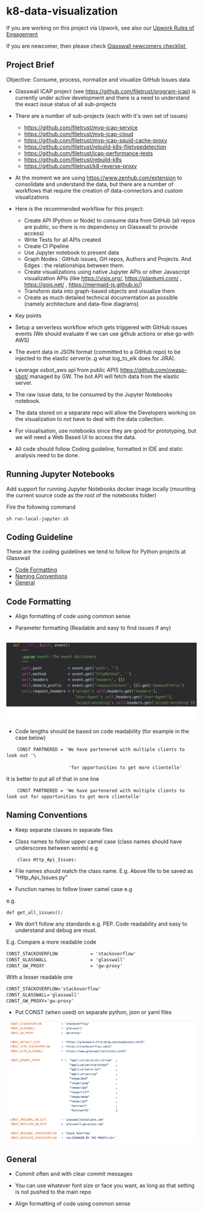 # k8-data-visualization

If you are working on this project via Upwork, see also our [Upwork Rules of Engagement](https://github.com/filetrust/Open-Source/blob/master/upwork/rules-of-engagement.md)

If you are newcomer, then please check [Glasswall newcomers checklist ](https://github.com/filetrust/Open-Source )

## Project Brief
Objective: Consume, process, normalize and visualize GitHub Issues data

* Glasswall ICAP project (see https://github.com/filetrust/program-icap) is currently under active development and there is a need to understand the exact issue status of all sub-projects

* There are a number of sub-projects (each with it's own set of issues)

  * https://github.com/filetrust/mvp-icap-service
  * https://github.com/filetrust/mvp-icap-cloud
  * https://github.com/filetrust/mvp-icap-squid-cache-proxy
  * https://github.com/filetrust/rebuild-k8s-filetypedetection
  * https://github.com/filetrust/icap-performance-tests
  * https://github.com/filetrust/rebuild-k8s
  * https://github.com/filetrust/k8-reverse-proxy

* At the moment we are using https://www.zenhub.com/extension to consolidate and understand the data, but there are a number of workflows that require the creation of data-connectors and custom visualizations

* Here is the recommended workflow for this project:
  * Create API (Python or Node) to consume data from GitHub (all repos are public, so there is no dependency on Glasswall to provide access)
  * Write Tests for all APIs created
  * Create CI Pipeline
  * Use Jupyter notebook to present data
  * Graph Nodes  : GitHub issues, GH repos, Authors and Projects.  And Edges : the relationships between them.
  * Create visualizations using native Jupyter APIs or other Javascript visualization APIs (like https://visjs.org/, https://plantuml.com/ , https://gojs.net/ , https://mermaid-js.github.io/)
  * Transform data into graph-based objects and visualize them
  * Create as much detailed technical documentation as possible (namely architecture and data-flow diagrams)

* Key points   
 * Setup a serverless workflow which gets triggered with GitHub issues events (We should evaluate if we can use github actions or else go with AWS)
 * The event data in JSON format (committed to a GitHub repo) to be injected to the elastic server(e..g what log_to_elk does for JIRA).
 * Leverage osbot_aws api from public APIS https://github.com/owasp-sbot/ managed by GW. The bot API will fetch data from the elastic server. 
 * The raw issue data, to be consumed by the Jupyter Notebooks notebook. 
 * The data stored on a separate repo will allow the Developers working on the visualization to not have to deal with the data collection.
 * For visualisation, use notebooks since they are good for prototyping, but we will need a Web Based UI to access the data.
 * All code should follow Coding guideline, formatted in IDE and static analysis need to be done.

  
## Running Jupyter Notebooks

Add support for running Jupyter Notebooks docker image locally (mounting the current source code as the root of the notebooks folder)

Fire the following command
```
sh run-local-jupyter.sh
```
## Coding Guideline

These are the coding guidelines we tend to follow for Python projects at Glasswall

- [Code Formatting](#code-format)
- [Naming Conventions](#naming-conventions)
- [General](#general)

<a id="code-format"></a>
## Code Formatting

* Align formatting of code using common sense

* Parameter formatting (Readable and easy to find issues if any)

<br><img src="./img/code_formatting.png" alt="Example Formatting" width="650"/><br>

* Code lengths should be based on code readability (for example in the case below)

```
	CONST PARTNERED = 'We have partenered with multiple clients to look out '\
    
                       'for opportunities to get more clientelle'
```

 It is better to put all of that in one line

```
	CONST PARTNERED = 'We have partenered with multiple clients to look out for opportunities to get more clientelle'
```


<a id="naming-conventions"></a>
## Naming Conventions

* Keep separate classes in separate files

* Class names to follow upper camel case (class names should have underscores between words)
e.g
```
	class Http_Api_Issues:
```

* File names should match the class name. E.g. Above file to be saved as “Http_Api_Issues.py”

* Function names to follow lower camel case e.g

e.g.
```
def get_all_issues():
```

* We don’t follow any standards e.g. PEP. Code readability and easy to understand and debug are must.

E.g. Compare a more readable code

```
CONST_STACKOVERFLOW            = 'stackoverflow'
CONST_GLASSWALL                = 'glasswall'
CONST_GW_PROXY                 = 'gw-proxy'
```

With a lesser readable one

```
CONST_STACKOVERFLOW='stackoverflow'
CONST_GLASSWALL='glasswall'
CONST_GW_PROXY='gw-proxy'
```

* Put CONST (when used) on separate python, json or yaml files


![Constants](./img/consts.png)



<a id="general"></a>
## General

* Commit often and with clear commit messages

* You can use whatever font size or face you want, as long as that setting is not pushed to the main repo 

* Align formatting of code using common sense

